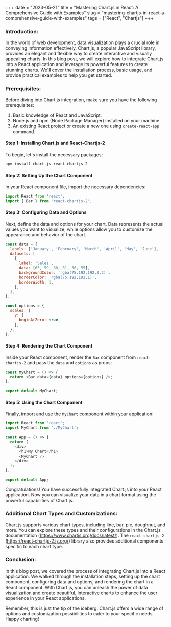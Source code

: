 +++
date = "2023-05-21"
title = "Mastering Chart.js in React: A Comprehensive Guide with Examples"
slug = "mastering-chartjs-in-react-a-comprehensive-guide-with-examples"
tags = ["React", "Chartjs"]
+++

### Introduction:

In the world of web development, data visualization plays a crucial role in conveying information effectively. Chart.js, a popular JavaScript library, provides an elegant and flexible way to create interactive and visually appealing charts. In this blog post, we will explore how to integrate Chart.js into a React application and leverage its powerful features to create stunning charts. We'll cover the installation process, basic usage, and provide practical examples to help you get started.

### Prerequisites:

Before diving into Chart.js integration, make sure you have the following prerequisites:

1. Basic knowledge of React and JavaScript.
2. Node.js and npm (Node Package Manager) installed on your machine.
3. An existing React project or create a new one using `create-react-app` command.

#### Step 1: Installing Chart.js and React-Chartjs-2

To begin, let's install the necessary packages:

```bash
npm install chart.js react-chartjs-2
```

#### Step 2: Setting Up the Chart Component

In your React component file, import the necessary dependencies:

```javascript
import React from 'react';
import { Bar } from 'react-chartjs-2';
```

#### Step 3: Configuring Data and Options

Next, define the data and options for your chart. Data represents the actual values you want to visualize, while options allow you to customize the appearance and behavior of the chart.

```javascript
const data = {
  labels: ['January', 'February', 'March', 'April', 'May', 'June'],
  datasets: [
    {
      label: 'Sales',
      data: [65, 59, 80, 81, 56, 55],
      backgroundColor: 'rgba(75,192,192,0.2)',
      borderColor: 'rgba(75,192,192,1)',
      borderWidth: 1,
    },
  ],
};

const options = {
  scales: {
    y: {
      beginAtZero: true,
    },
  },
};
```

#### Step 4: Rendering the Chart Component

Inside your React component, render the `Bar` component from `react-chartjs-2` and pass the `data` and `options` as props:

```javascript
const MyChart = () => {
  return <Bar data={data} options={options} />;
};

export default MyChart;
```

#### Step 5: Using the Chart Component

Finally, import and use the `MyChart` component within your application:

```javascript
import React from 'react';
import MyChart from './MyChart';

const App = () => {
  return (
    <div>
      <h1>My Chart</h1>
      <MyChart />
    </div>
  );
};

export default App;
```

Congratulations! You have successfully integrated Chart.js into your React application. Now you can visualize your data in a chart format using the powerful capabilities of Chart.js.

### Additional Chart Types and Customizations:

Chart.js supports various chart types, including line, bar, pie, doughnut, and more. You can explore these types and their configurations in the Chart.js documentation (<https://www.chartjs.org/docs/latest/>). The `react-chartjs-2` (<https://react-chartjs-2.js.org/>) library also provides additional components specific to each chart type.

### Conclusion:

In this blog post, we covered the process of integrating Chart.js into a React application. We walked through the installation steps, setting up the chart component, configuring data and options, and rendering the chart in a React component. With Chart.js, you can unleash the power of data visualization and create beautiful, interactive charts to enhance the user experience in your React applications.

Remember, this is just the tip of the iceberg. Chart.js offers a wide range of options and customization possibilities to cater to your specific needs. Happy charting!
